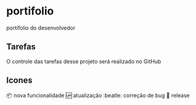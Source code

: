 # portifolio
 portifolio do desenvolvedor

 ## Tarefas

 O controle das tarefas desse projeto será realizado no GitHub

## Icones

:package: nova funcionalidade
:up: atualização
:beatle: correção de bug
:checkered_flag: release

